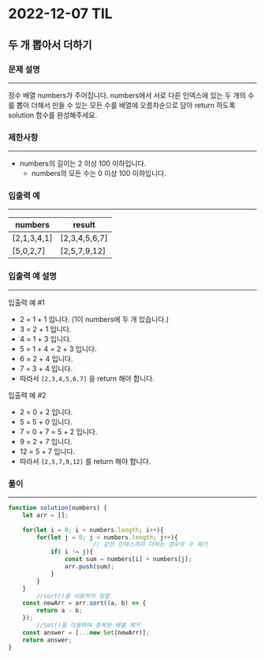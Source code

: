 # 2022-12-07 TIL

## 두 개 뽑아서 더하기

### **문제 설명**

---

정수 배열 numbers가 주어집니다. numbers에서 서로 다른 인덱스에 있는 두 개의 수를 뽑아 더해서 만들 수 있는 모든 수를 배열에 오름차순으로 담아 return 하도록 solution 함수를 완성해주세요.

### 제한사항

---

- numbers의 길이는 2 이상 100 이하입니다.
    - numbers의 모든 수는 0 이상 100 이하입니다.

### 입출력 예

---

| numbers | result |
| --- | --- |
| [2,1,3,4,1] | [2,3,4,5,6,7] |
| [5,0,2,7] | [2,5,7,9,12] |

### 입출력 예 설명

---

입출력 예 #1

- 2 = 1 + 1 입니다. (1이 numbers에 두 개 있습니다.)
- 3 = 2 + 1 입니다.
- 4 = 1 + 3 입니다.
- 5 = 1 + 4 = 2 + 3 입니다.
- 6 = 2 + 4 입니다.
- 7 = 3 + 4 입니다.
- 따라서 `[2,3,4,5,6,7]` 을 return 해야 합니다.

입출력 예 #2

- 2 = 0 + 2 입니다.
- 5 = 5 + 0 입니다.
- 7 = 0 + 7 = 5 + 2 입니다.
- 9 = 2 + 7 입니다.
- 12 = 5 + 7 입니다.
- 따라서 `[2,5,7,9,12]` 를 return 해야 합니다.

### 풀이

---

```jsx
function solution(numbers) {
    let arr = [];
		
    for(let i = 0; i < numbers.length; i++){
        for(let j = 0; j < numbers.length; j++){
						// 같은 인덱스끼리 더하는 경우의 수 제거
            if( i != j){
                const sum = numbers[i] + numbers[j];
                arr.push(sum);
            }
        }
    }
		//sort()를 이용하여 정렬
    const newArr = arr.sort((a, b) => {
        return a - b;
    });
		//Set()을 이용하여 중복된 배열 제거
    const answer = [...new Set(newArr)];
    return answer;
}
```